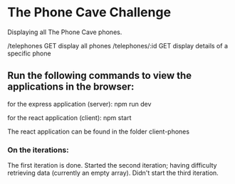 # The Phone Cave Challenge

Displaying all The Phone Cave phones.

/telephones       GET  display all phones
/telephones/:id   GET  display details of a specific phone


## Run the following commands to view the applications in the browser:

for the express application (server):
npm run dev 

for the react application (client):
npm start 

The react application can be found in the folder 
client-phones


### On the iterations:
The first iteration is done.
Started the second iteration; having difficulty retrieving data (currently an empty array).
Didn't start the third iteration.